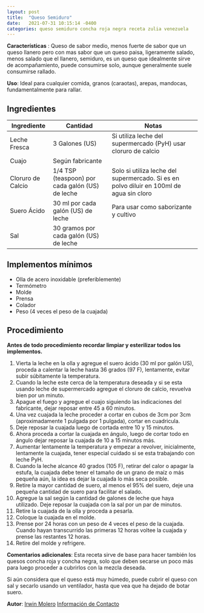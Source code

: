 ```yaml
---
layout: post
title:  "Queso Semiduro"
date:   2021-07-31 10:15:14 -0400
categories: queso semiduro concha roja negra receta zulia venezuela
---
```


**Características** : Queso de sabor medio, menos fuerte de sabor que un queso llanero pero con mas sabor que un queso paisa, ligeramente salado, menos salado que el llanero, semiduro, es un queso que idealmente sirve de acompañamiento, puede consumirse solo, aunque generalmente suele consumirse rallado.

**Uso**: Ideal para cualquier comida, granos (caraotas), arepas, mandocas, fundamentalmente para rallar.

## Ingredientes

Ingrediente | Cantidad | Notas
------------| ---------| -----
Leche Fresca | 3 Galones (US) | Si utiliza leche del supermercado (PyH) usar cloruro de calcio
Cuajo | Según fabricante |
Cloruro de Calcio | 1/4 TSP (teaspoon) por cada galón (US) de leche | Solo si utiliza leche del supermercado. Si es en polvo diluir en 100ml de agua sin cloro
Suero Ácido | 30 ml por cada galón (US) de leche | Para usar como saborizante y cultivo 
Sal | 30 gramos por cada galón (US) de leche | 


## Implementos mínimos

- Olla de acero inoxidable (preferiblemente)
- Termómetro
- Molde
- Prensa
- Colador
- Peso (4 veces el peso de la cuajada)

## Procedimiento

**Antes de todo procedimiento recordar limpiar y esterilizar todos los implementos.**

1. Vierta la leche en la olla y agregue el suero ácido (30 ml por galón US), proceda a calentar la leche hasta 36 grados (97 F), lentamente, evitar subir súbitamente la temperatura.
2. Cuando la leche este cerca de la temperatura deseada y si se esta usando leche de supermercado agregue el cloruro de calcio, revuelva bien por un minuto.
3. Apague el fuego y agregue el cuajo siguiendo las indicaciones del fabricante, dejar reposar entre 45 a 60 minutos.
4. Una vez cuajada la leche proceder a cortar en cubos de 3cm por 3cm (aproximadamente 1 pulgada por 1 pulgada), cortar en cuadricula.
5. Deje reposar la cuajada luego de cortada entre 10 y 15 minutos.
6. Ahora proceda a cortar la cuajada en ángulo, luego de cortar todo en ángulo dejar reposar la cuajada de 10 a 15 minutos más.
7. Aumentar lentamente la temperatura y empezar a revolver, inicialmente, lentamente la cuajada, tener especial cuidado si se esta trabajando con leche PyH.
8. Cuando la leche alcance 40 grados (105 F), retirar del calor o apagar la estufa, la cuajada debe tener el tamaño de un grano de maíz o más pequeña aún, la idea es dejar la cuajada lo más seca posible.
9. Retire la mayor cantidad de suero, al menos el 95% del suero, deje una pequeña cantidad de suero para facilitar el salado.
10. Agregue la sal según la cantidad de galones de leche que haya utilizado. Deje reposar la cuajada con la sal por un par de minutos.
11. Retire la cuajada de la olla y proceda a pesarla.
12. Coloque la cuajada en el molde.
13. Prense por 24 horas con un peso de 4 veces el peso de la cuajada. Cuando hayan transcurrido las primeras 12 horas voltee la cuajada y prense las restantes 12 horas.
14. Retire del molde y refrigere.

**Comentarios adicionales**: Esta receta sirve de base para hacer también los quesos concha roja y concha negra, solo que deben secarse un poco más para luego proceder a cubrirlos con la mezcla deseada.

Si aún considera que el queso está muy húmedo, puede cubrir el queso con sal y secarlo usando un ventilador, hasta que vea que ha dejado de botar suero.

**Autor**: [Irwin Molero](https://www.instagram.com/moleros_artisancheese/) [Información de Contacto](http://wa.link/1x4dwc)